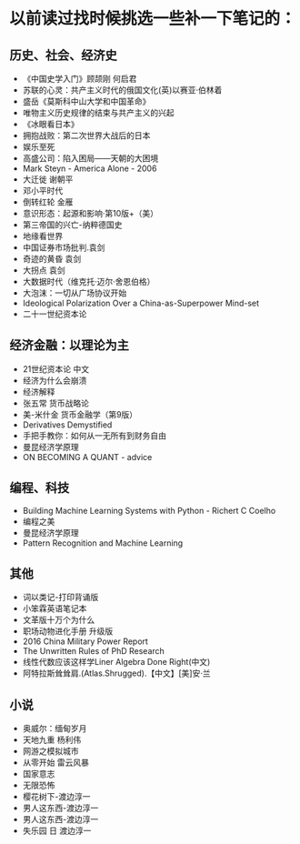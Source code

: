 # 以前读过找时候挑选一些补一下笔记的：

## 历史、社会、经济史
- 《中国史学入门》顾颉刚 何启君
- 苏联的心灵：共产主义时代的俄国文化(英)以赛亚·伯林着
- 盛岳《莫斯科中山大学和中国革命》
- 唯物主义历史规律的结束与共产主义的兴起
- 《冰眼看日本》
- 拥抱战败：第二次世界大战后的日本
- 娱乐至死
- 高盛公司：陷入困局——天朝的大困境
- Mark Steyn - America Alone - 2006
- 大迁徙 谢朝平
- 邓小平时代
- 倒转红轮 金雁
- 意识形态：起源和影响·第10版+（美）
- 第三帝国的兴亡-纳粹德国史
- 地缘看世界
- 中国证券市场批判.袁剑
- 奇迹的黄昏 袁剑
- 大拐点 袁剑
- 大数据时代（维克托·迈尔·舍恩伯格）
- 大泡沫：一切从广场协议开始
- Ideological Polarization Over a China-as-Superpower Mind-set
- 二十一世纪资本论

## 经济金融：以理论为主
- 21世纪资本论 中文
- 经济为什么会崩溃
- 经济解释
- 张五常 货币战略论
- 美-米什金 货币金融学（第9版）
- Derivatives Demystified
- 手把手教你：如何从一无所有到财务自由
- 曼昆经济学原理
- ON BECOMING A QUANT - advice

## 编程、科技
- Building Machine Learning Systems with Python - Richert C Coelho
- 编程之美
- 曼昆经济学原理
- Pattern Recognition and Machine Learning

## 其他
- 词以类记-打印背诵版
- 小笨霖英语笔记本
- 文革版十万个为什么
- 职场动物进化手册 升级版
- 2016 China Military Power Report
- The Unwritten Rules of PhD Research
- 线性代数应该这样学Liner Algebra Done Right(中文)
- 阿特拉斯耸耸肩.(Atlas.Shrugged).【中文】[美]安·兰

## 小说
- 奥威尔：缅甸岁月
- 天地九重 杨利伟
- 网游之模拟城市
- 从零开始 雷云风暴
- 国家意志
- 无限恐怖
- 樱花树下-渡边淳一
- 男人这东西-渡边淳一
- 男人这东西-渡边淳一
- 失乐园 日 渡边淳一

